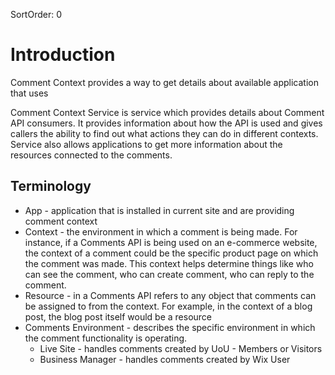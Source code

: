 SortOrder: 0
# Introduction

Comment Context provides a way to get details about available application that uses

Comment Context Service is service which provides details about Comment API consumers. It provides information about
how the API is used and gives callers the ability to find out what actions they can do in different contexts. Service
also allows applications to get more information about the resources connected to the comments.

## Terminology

* App - application that is installed in current site and are providing comment context
* Context - the environment in which a comment is being made. For instance, if a Comments API is being used on an
  e-commerce website, the context of a comment could be the specific product page on which the comment was made. This
  context helps determine things like who can see the comment, who can create comment, who can reply to the comment.
* Resource - in a Comments API refers to any object that comments can be assigned to from the context. For example, in
  the
  context of a blog post, the blog post itself would be a resource
* Comments Environment - describes the specific environment in which the comment functionality is operating.
    * Live Site - handles comments created by UoU - Members or Visitors
    * Business Manager - handles comments created by Wix User